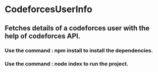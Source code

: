 # CodeforcesUserInfo
## Fetches details of a codeforces user with the help of codeforces API.
### Use the command : npm install to install the dependencies.
### Use the command : node index to run the project.
